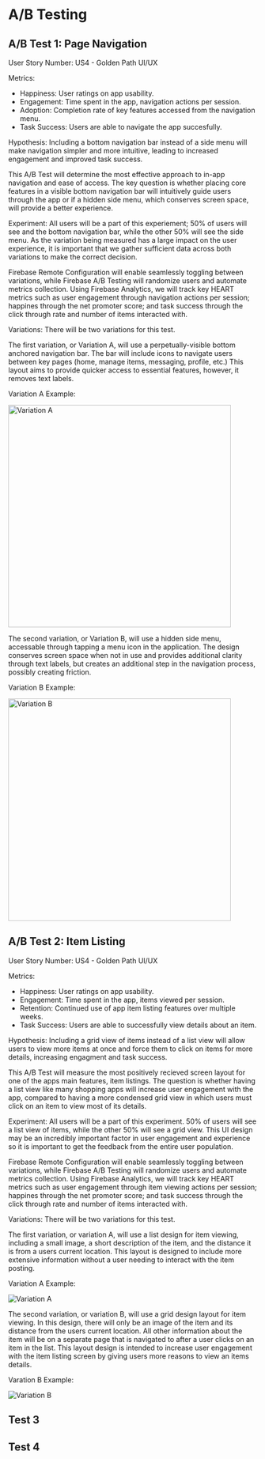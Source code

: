 # A/B Testing

## A/B Test 1:  Page Navigation
User Story Number: US4 - Golden Path UI/UX

Metrics:
- Happiness: User ratings on app usability.
- Engagement: Time spent in the app, navigation actions per session.
- Adoption: Completion rate of key features accessed from the navigation menu.
- Task Success: Users are able to navigate the app succesfully.

Hypothesis: Including a bottom navigation bar instead of a side menu will make navigation simpler and more intuitive, leading to increased engagement and improved task success. 

This A/B Test will determine the most effective approach to in-app navigation and ease of access. The key question is whether placing core features in a visible bottom navigation bar will intuitively guide users through the app or if a hidden side menu, which conserves screen space, will provide a better experience.

Experiment: All users will be a part of this experiement; 50% of users will see and the bottom navigation bar, while the other 50% will see the side menu. As the variation being measured has a large impact on the user experience, it is important that we gather sufficient data across both variations to make the correct decision.

Firebase Remote Configuration will enable seamlessly toggling between variations, while Firebase A/B Testing will randomize users and automate metrics collection. Using Firebase Analytics, we will track key HEART metrics such as user engagement through navigation actions per session; happines through the net promoter score; and task success through the click through rate and number of items interacted with. 

Variations: There will be two variations for this test.

The first variation, or Variation A, will use a perpetually-visible bottom anchored navigation bar. The bar will include icons to navigate users between key pages (home, manage items, messaging, profile, etc.) This layout aims to provide quicker access to essential features, however, it removes text labels.

Variation A Example:

<img width="450" alt="Variation A" src="https://github.com/user-attachments/assets/ee9d62fb-aefa-43b8-9c56-41baaade9c7e">


The second variation, or Variation B, will use a hidden side menu, accessable through tapping a menu icon in the application. The design conserves screen space when not in use and provides additional clarity through text labels, but creates an additional step in the navigation process, possibly creating friction.

Variation B Example:

<img height="450" alt="Variation B" src="https://github.com/user-attachments/assets/4ba566e4-d376-494d-924c-356fe43873f0">


## A/B Test 2: Item Listing
User Story Number: US4 - Golden Path UI/UX

Metrics:
- Happiness: User ratings on app usability.
- Engagement: Time spent in the app, items viewed per session.
- Retention: Continued use of app item listing features over multiple weeks.
- Task Success: Users are able to successfully view details about an item.

Hypothesis: Including a grid view of items instead of a list view will allow users to view more items at once and force them to click on items for more details, increasing engagment and task success.

This A/B Test will measure the most positively recieved screen layout for one of the apps main features, item listings. The question is whether having a list view like many shopping apps will increase user engagement with the app, compared to having a more condensed grid view in which users must click on an item to view most of its details.

Experiment: All users will be a part of this experiment. 50% of users will see a list view of items, while the other 50% will see a grid view. This UI design may be an incredibly important factor in user engagement and experience so it is important to get the feedback from the entire user population.

Firebase Remote Configuration will enable seamlessly toggling between variations, while Firebase A/B Testing will randomize users and automate metrics collection. Using Firebase Analytics, we will track key HEART metrics such as user engagement through item viewing actions per session; happines through the net promoter score; and task success through the click through rate and number of items interacted with. 

Variations: There will be two variations for this test.

The first variation, or variation A, will use a list design for item viewing, including a small image, a short description of the item, and the distance it is from a users current location. This layout is designed to include more extensive information without a user needing to interact with the item posting.

Variation A Example: 

<img alt="Variation A" src="">

The second variation, or variation B, will use a grid design layout for item viewing. In this design, there will only be an image of the item and its distance from the users current location. All other information about the item will be on a separate page that is navigated to after a user clicks on an item in the list. This layout design is intended to increase user engagement with the item listing screen by giving users more reasons to view an items details.

Varation B Example:

<img alt="Variation B" src="">


## Test 3

## Test 4

